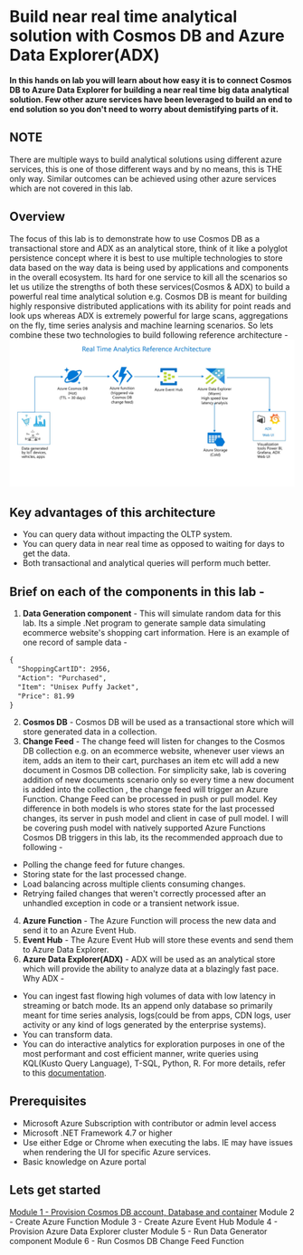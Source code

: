 # Build near real time analytical solution with Cosmos DB and Azure Data Explorer(ADX)

**In this hands on lab you will learn about how easy it is to connect Cosmos DB to Azure Data Explorer for building a near real time big data analytical solution. Few other azure services have been leveraged to build an end to end solution so you don't need to worry about demistifying parts of it.**

## **NOTE**
There are multiple ways to build analytical solutions using different azure services, this is one of those different ways and by no means, this is THE only way. Similar outcomes can be achieved using other azure services which are not covered in this lab.

## Overview
The focus of this lab is to demonstrate how to use Cosmos DB as a transactional store and ADX as an analytical store, think of it like a polyglot persistence concept where it is best to use multiple technologies to store data based on the way data is being used by applications and components in the overall ecosystem. Its hard for one service to kill all the scenarios so let us utilize the strengths of both these services(Cosmos & ADX) to build a powerful real time analytical solution e.g. Cosmos DB is meant for building highly responsive distributed applications with its ability for point reads and look ups whereas ADX is extremely powerful for large scans, aggregations on the fly, time series analysis and machine learning scenarios. So lets combine these two technologies to build following reference architecture -
![](images/RefArch.jpg)

## Key advantages of this architecture
 - You can query data without impacting the OLTP system.
 - You can query data in near real time as opposed to waiting for days to get the data.
 - Both transactional and analytical queries will perform much better.

## Brief on each of the components in this lab -
1. **Data Generation component** - This will simulate random data for this lab. Its a simple .Net program to generate sample data simulating ecommerce website's shopping cart information. Here is an example of one record of sample data -
  ```
  {      
    "ShoppingCartID": 2956,
    "Action": "Purchased",
    "Item": "Unisex Puffy Jacket",
    "Price": 81.99
  }
  ```
 2. **Cosmos DB** - Cosmos DB will be used as a transactional store which will store generated data in a collection.
 3. **Change Feed** - The change feed will listen for changes to the Cosmos DB collection e.g. on an ecommerce website, whenever user views an item, adds an item to their cart, purchases an item etc will add a new document in Cosmos DB collection. For simplicity sake, lab is covering addition of new documents scenario only so every time a new document is added into the collection , the change feed will trigger an Azure Function.
Change Feed can be processed in push or pull model. Key difference in both models is who stores state for the last processed changes, its server in push model and client in case of pull model. I will be covering push model with natively supported Azure Functions Cosmos DB triggers in this lab, its the recommended approach due to following -
  - Polling the change feed for future changes.
  - Storing state for the last processed change. 
  - Load balancing across multiple clients consuming changes. 
  - Retrying failed changes that weren't correctly processed after an unhandled exception in code or a transient network issue.
4. **Azure Function** - The Azure Function will process the new data and send it to an Azure Event Hub.
5. **Event Hub** - The Azure Event Hub will store these events and send them to Azure Data Explorer.
6. **Azure Data Explorer(ADX)** - ADX will be used as an analytical store which will provide the ability to analyze data at a blazingly fast pace. Why ADX -
  - You can ingest fast flowing high volumes of data with low latency in streaming or batch mode. Its an append only database so primarily meant for time series analysis, logs(could be from apps, CDN logs, user activity or any kind of logs generated by the enterprise systems).
  - You can transform data. 
  - You can do interactive analytics for exploration purposes in one of the most performant and cost efficient manner, write queries using KQL(Kusto Query Language), T-SQL, Python, R.
For more details, refer to this [documentation](https://azure.microsoft.com/en-au/services/data-explorer/#features).

## Prerequisites
 - Microsoft Azure Subscription with contributor or admin level access
 - Microsoft .NET Framework 4.7 or higher
 - Use either Edge or Chrome when executing the labs. IE may have issues when rendering the UI for specific Azure services.
 - Basic knowledge on Azure portal

## Lets get started
[Module 1 - Provision Cosmos DB account, Database and container](https://github.com/minwal/cosmos-adx-int/blob/minwal-patch-1/LabModules/Module1.md)
Module 2 - Create Azure Function
Module 3 - Create Azure Event Hub
Module 4 - Provision Azure Data Explorer cluster
Module 5 - Run Data Generator component
Module 6 - Run Cosmos DB Change Feed Function


